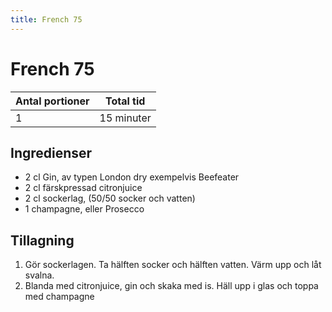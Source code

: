 ```yaml
---
title: French 75
---
```

# French 75
| Antal portioner       | Total tid         |
| --------------------- | ----------------- |
| 1                     | 15 minuter        |

## Ingredienser
* 2 cl Gin, av typen London dry exempelvis Beefeater
* 2 cl färskpressad citronjuice
* 2 cl sockerlag, (50/50 socker och vatten)
* 1 champagne, eller Prosecco

## Tillagning
1. Gör sockerlagen. Ta hälften socker och hälften vatten. Värm upp och låt svalna.
2. Blanda med citronjuice, gin och skaka med is. Häll upp i glas och toppa med champagne
